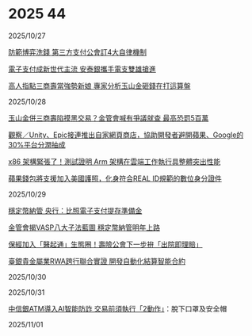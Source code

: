 # 2025 44

2025/10/27

[防範博弈洗錢 第三方支付公會訂4大自律機制](https://ec.ltn.com.tw/article/breakingnews/5225122)

[電子支付成新世代主流 安泰銀攜手電支雙雄搶進](https://ec.ltn.com.tw/article/breakingnews/5225357)

[高人指點三商壽當強勢新娘 專家分析玉山金砸錢在打這算盤](https://www.ctee.com.tw/news/20251027700085-439901)

2025/10/28

[玉山金併三商壽陷摸黑交易？金管會喊有爭議就查 最高恐罰5百萬](https://udn.com/news/story/7239/9102328)

[觀察／Unity、Epic接連推出自家網頁商店，協助開發者避開蘋果、Google的30%平台分潤抽成](https://mashdigi.com/observation-unity-and-epic-have-launched-their-own-online-stores-to-help-developers-avoid-apple-and-googles-30-platform-revenue-cut/)

[x86 架構緊張了！測試證明 Arm 架構在雲端工作執行具整體突出性能](https://finance.technews.tw/2025/10/28/arm-architecture-processors-have-outstanding-overall-performance-in-cloud-workloads/)

[蘋果錢包將支援加入美國護照，化身符合REAL ID規範的數位身分證件](https://mashdigi.com/apple-wallet-will-support-us-passports-becoming-a-digital-id-that-complies-with-real-id-standards/)

2025/10/29

[穩定幣納管 央行：比照電子支付提存準備金](https://ec.ltn.com.tw/article/breakingnews/5227738)

[金管會揭VASP八大子法藍圖 穩定幣納管明年上路](https://udn.com/news/story/7239/9105244)

[保經加入「醫起通」生態圈！壽險公會下一步拚「出院即理賠」](https://udn.com/news/story/7239/9105188)

[臺銀貴金屬業RWA跨行聯合實證 開發自動化結算智能合約](https://udn.com/news/story/7239/9104787)

2025/10/30

2025/10/31

[中信銀ATM導入AI智能防詐 交易前須執行「2動作」](https://ec.ltn.com.tw/article/breakingnews/5230433)：脫下口罩及安全帽

2025/11/01